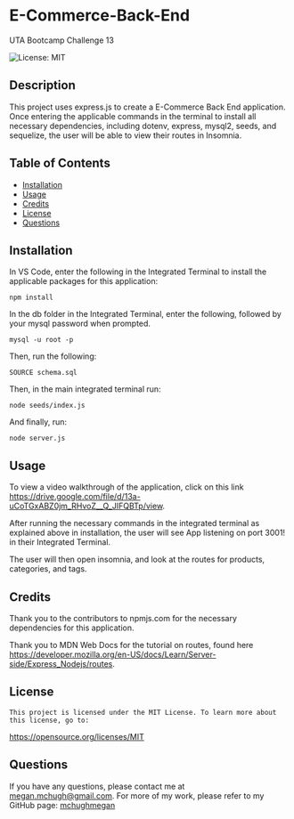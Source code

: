 # E-Commerce-Back-End
UTA Bootcamp Challenge 13

![License: MIT](https://img.shields.io/badge/License-MIT-yellow)

## Description

This project uses express.js to create a E-Commerce Back End application. Once entering the applicable commands in the terminal to install all necessary dependencies, including dotenv, express, mysql2, seeds, and sequelize, the user will be able to view their routes in Insomnia.

## Table of Contents

* [Installation](#installation)
* [Usage](#usage)
* [Credits](#credits)
* [License](#license)
* [Questions](#questions)

## Installation

In VS Code, enter the following in the Integrated Terminal to install the applicable packages for this application:

```
npm install
```
In the db folder in the Integrated Terminal, enter the following, followed by your mysql password when prompted.
```
mysql -u root -p
```
Then, run the following:
```
SOURCE schema.sql
```
Then, in the main integrated terminal run:
```
node seeds/index.js
```
And finally, run:
```
node server.js
```

## Usage

To view a video walkthrough of the application, click on this link https://drive.google.com/file/d/13a-uCoTGxABZ0jm_RHvoZ__Q_JIFQBTp/view.

After running the necessary commands in the integrated terminal as explained above in installation, the user will see App listening on port 3001! in their Integrated Terminal. 

The user will then open insomnia, and look at the routes for products, categories, and tags. 

## Credits

Thank you to the contributors to npmjs.com for the necessary dependencies for this application.

Thank you to MDN Web Docs for the tutorial on routes, found here https://developer.mozilla.org/en-US/docs/Learn/Server-side/Express_Nodejs/routes.

## License
    
    This project is licensed under the MIT License. To learn more about this license, go to:
https://opensource.org/licenses/MIT 

## Questions

If you have any questions, please contact me at megan.mchugh@gmail.com.
For more of my work, please refer to my GitHub page:
[mchughmegan](https://github.com/mchughmegan/)

